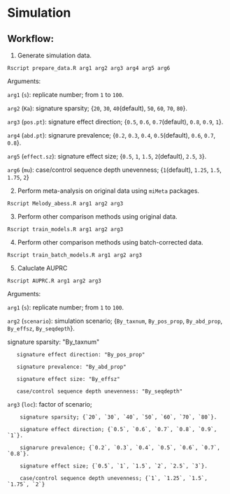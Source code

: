 # Simulation 

## Workflow:
1. Generate simulation data.
```console
Rscript prepare_data.R arg1 arg2 arg3 arg4 arg5 arg6
```
   Arguments:

   `arg1` (`s`): replicate number; from `1` to `100`.
   
   `arg2` (`Ka`): signature sparsity; {`20`, `30`, `40`(default), `50`, `60`, `70`, `80`}.
   
   `arg3` (`pos.pt`): signature effect direction; {`0.5`, `0.6`, `0.7`(default), `0.8`, `0.9`, `1`}.
   
   `arg4` (`abd.pt`): signarure prevalence; {`0.2`, `0.3`, `0.4`, `0.5`(default), `0.6`, `0.7`, `0.8`}.
   
   `arg5` (`effect.sz`): signature effect size; {`0.5`, `1`, `1.5`, `2`(default), `2.5`, `3`}.
   
   `arg6` (`mu`): case/control sequence depth unevenness; {`1`(default), `1.25`, `1.5`, `1.75`, `2`}
   
2. Perform meta-analysis on original data using `miMeta` packages.
```console
Rscript Melody_abess.R arg1 arg2 arg3
```

3. Perform other comparison methods using original data.
```console
Rscript train_models.R arg1 arg2 arg3
```

4. Perform other comparison methods using batch-corrected data.
```console
Rscript train_batch_models.R arg1 arg2 arg3
```

5. Caluclate AUPRC
```console
Rscript AUPRC.R arg1 arg2 arg3
```
   Arguments:

   `arg1` (`s`): replicate number; from `1` to `100`.
   
   `arg2` (`scenario`): simulation scenario; {`By_taxnum`, `By_pos_prop`, `By_abd_prop`, `By_effsz`, `By_seqdepth`}.
   
   signature sparsity: "By_taxnum"
    
       signature effect direction: "By_pos_prop"
    
       signature prevalence: "By_abd_prop"
    
       signature effect size: "By_effsz"
    
       case/control sequence depth unevenness: "By_seqdepth"
    
   `arg3` (`loc`): factor of scenario;
   
        signature sparsity; {`20`, `30`, `40`, `50`, `60`, `70`, `80`}.
     
        signature effect direction; {`0.5`, `0.6`, `0.7`, `0.8`, `0.9`, `1`}.
    
        signarure prevalence; {`0.2`, `0.3`, `0.4`, `0.5`, `0.6`, `0.7`, `0.8`}.
    
        signature effect size; {`0.5`, `1`, `1.5`, `2`, `2.5`, `3`}.
    
        case/control sequence depth unevenness; {`1`, `1.25`, `1.5`, `1.75`, `2`}
